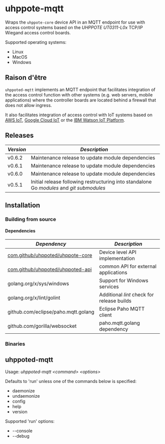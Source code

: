 # uhppote-mqtt

Wraps the `uhppote-core` device API in an MQTT endpoint for use with access control systems based on the 
*UHPPOTE UT0311-L0x* TCP/IP Wiegand access control boards.

Supported operating systems:
- Linux
- MacOS
- Windows

## Raison d'être

`uhppoted-mqtt` implements an MQTT endpoint that facilitates integration of the access control function with other 
systems (e.g. web servers, mobile applications) where the controller boards are located behind a firewall that does
not allow ingress. 

It also facilitates integration of access control with IoT systems based on [AWS IoT](https://aws.amazon.com/iot),
[Google Cloud IoT](https://cloud.google.com/solutions/iot) or the [IBM Watson IoT Platform](https://internetofthings.ibmcloud.com).

## Releases

| *Version* | *Description*                                                                             |
| --------- | ----------------------------------------------------------------------------------------- |
| v0.6.2    | Maintenance release to update module dependencies                                         |
| v0.6.1    | Maintenance release to update module dependencies                                         |
| v0.6.0    | Maintenance release to update module dependencies                                         |
| v0.5.1    | Initial release following restructuring into standalone Go *modules* and *git submodules* |

## Installation

### Building from source

#### Dependencies

| *Dependency*                          | *Description*                                          |
| ------------------------------------- | ------------------------------------------------------ |
| [com.github/uhppoted/uhppote-core][1] | Device level API implementation                        |
| [com.github/uhppoted/uhppoted-api][2] | common API for external applications                   |
| golang.org/x/sys/windows              | Support for Windows services                           |
| golang.org/x/lint/golint              | Additional *lint* check for release builds             |
| github.com/eclipse/paho.mqtt.golang   | Eclipse Paho MQTT client                               |
| github.com/gorilla/websocket          | paho.mqtt.golang dependency                            |

### Binaries

## uhppoted-mqtt

Usage: *uhppoted-mqtt \<command\> \<options\>*

Defaults to 'run' unless one of the commands below is specified: 

- daemonize
- undaemonize
- config
- help
- version

Supported 'run' options:
- --console
- --debug

[1]: https://github.com/uhppoted/uhppote-core
[2]: https://github.com/uhppoted/uhppoted-api

